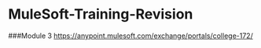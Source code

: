 # MuleSoft-Training-Revision

###Module 3
https://anypoint.mulesoft.com/exchange/portals/college-172/
